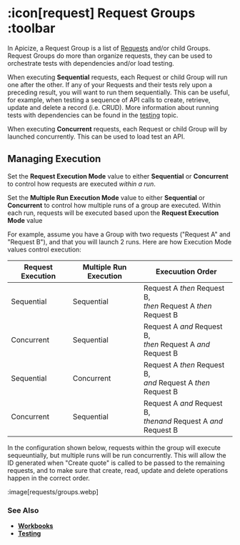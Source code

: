 # :icon[request] Request Groups :toolbar

In Apicize, a Request Group is a list of [Requests](help:requests) and/or child Groups. Request Groups do more than organize requests, they can be used to orchestrate tests with dependencies and/or load testing.  

When executing **Sequential** requests, each Request or child Group will run one after the other.  If any of your Requests and their tests rely upon a preceding result, you will want to run them sequentially.  This can be useful, for example, when testing a sequence of API calls to create, retrieve, update and delete a record (i.e. CRUD). More information about running tests with dependencies can be found in the [testing](help:testing) topic.

When executing **Concurrent** requests, each Request or child Group will by launched concurrently.  This can be used to load test an API.

## Managing Execution

Set the **Request Execution Mode** value to either **Sequential** or **Concurrent** to control how requests are executed *within a run*.

Set the **Multiple Run Execution Mode** value to either **Sequential** or **Concurrent** to control how multiple runs of a group are executed.  Within each run,
requests will be executed based upon the **Request Execution Mode** value

For example, assume you have a Group with two requests ("Request A" and "Request B"), and that you will launch 2 runs.  Here are how Execution Mode values control execution:

| Request Execution | Multiple Run Execution | Execuution Order |
|-|-|-|
| Sequential | Sequential | Request A *then* Request B,<br>*then*  Request A *then* Request B |
| Concurrent | Sequential | Request A *and* Request B,<br>*then* Request A *and* Request B | |
| Sequential | Concurrent | Request A *then* Request B,<br>*and* Request A *then* Request B | |
| Concurrent | Sequential | Request A *and* Request B,<br> *thenand* Request A *and* Request B|

In the configuration shown below, requests within the group will execute sequeuntially, but multiple runs will be run concurrently.  This will allow the ID generated when "Create quote" is called to be passed to the remaining requests, and to make sure that create, read, update and delete operations happen in the correct order.

:image[requests/groups.webp]

### See Also

* [**Workbooks**](help:workbooks)
* [**Testing**](help:testing)
